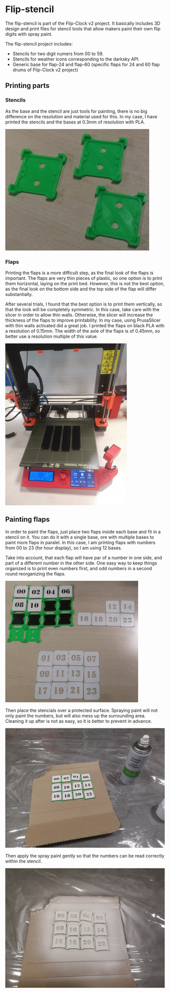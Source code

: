 # Flip-stencil

The flip-stencil is part of the Flip-Clock v2 project. It basically includes 3D design and print files for stencil tools that allow makers paint their own flip digits with spray paint.

The flip-stencil project includes:

- Stencils for two digit numers from 00 to 59.
- Stencils for weather icons corresponding to the darksky API.
- Generic base for flap-24 and flap-60 (specific flaps for 24 and 60 flap drums of Flip-Clock v2 project)

## Printing parts

### Stencils

As the base and the stencil are just tools for painting, there is no big difference on the resolution and material used for this. In my case, I have printed the stencils and the bases at 0.3mm of resolution with PLA.

<img src="_img\print-base.jpg" style="zoom:50%;" />

### Flaps

Printing the flaps is a more difficult step, as the final look of the flaps is important. The flaps are very thin pieces of plastic, so one option is to print them horizontal, laying on the print bed. However, this is not the best option, as the final look on the bottom side and the top side of the flap will differ substantially.

After several trials, I found that the best option is to print them vertically, so that the look will be completely symmetric. In this case, take care with the slicer in order to allow thin walls. Otherwise, the slicer will increase the thickness of the flaps to improve printability. In  my case, using PrusaSlicer with thin walls activated did a great job. I printed the flaps on black PLA with a resolution of 0.15mm. The width of the axle  of the flaps is of 0.45mm, so better use a resolution multiple of this value.

<img src="_img\print-flaps.jpg" style="zoom:50%;" />

## Painting flaps

In order to paint the flaps, just place two flaps inside each base and fit in a stencil on it. You can do it with a single base, ore with multiple bases to paint more flaps in paralel. In this case, I am printing flaps with numbers from 00 to 23 (for hour display), so I am using 12 bases.

Take into account, that each flap will have par of a number in one side, and part of a different number in the other side. One easy way to keep things organized is to print even numbers first, and odd numbers in a second round reorganizing the flaps.

<img src="_img\palce-in-base.jpg" style="zoom:50%;" />

Then place the stencials over a protected surface. Spraying paint will not only paint the numbers, but will also mess up the surrounding area. Cleaning it up after is not as easy, so it is better to prevent in advance.

<img src="_img\place-in-protected-area.jpg" style="zoom:50%;" />

Then apply the spray paint gently so that the numbers can be read correctly within the stencil.

<img src="_img\apply-spray.jpg" style="zoom:50%;" />